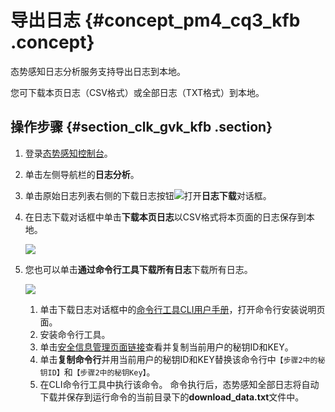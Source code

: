 # 导出日志 {#concept_pm4_cq3_kfb .concept}

态势感知日志分析服务支持导出日志到本地。

您可下载本页日志（CSV格式）或全部日志（TXT格式）到本地。

## 操作步骤 {#section_clk_gvk_kfb .section}

1.  登录[态势感知控制台](https://yundun.console.aliyun.com/?spm=5176.cnsas.0.0.610b3068be1YcL&p=sas#/sas/overviews)。
2.  单击左侧导航栏的**日志分析**。
3.  单击原始日志列表右侧的下载日志按钮![](http://static-aliyun-doc.oss-cn-hangzhou.aliyuncs.com/assets/img/22734/153909780313508_zh-CN.png)打开**日志下载**对话框。
4.  在日志下载对话框中单击**下载本页日志**以CSV格式将本页面的日志保存到本地。

    ![](http://static-aliyun-doc.oss-cn-hangzhou.aliyuncs.com/assets/img/22729/153909780313468_zh-CN.png)

5.  您也可以单击**通过命令行工具下载所有日志**下载所有日志。

    ![](http://static-aliyun-doc.oss-cn-hangzhou.aliyuncs.com/assets/img/22734/153909780313509_zh-CN.png)

    1.  单击下载日志对话框中的[命令行工具CLI用户手册](https://aliyun-log-cli.readthedocs.io/en/latest/README_CN.html?spm=5176.10560872.0.0.19b234c002pySx#安装)，打开命令行安装说明页面。
    2.  安装命令行工具。
    3.  单击[安全信息管理页面链接](https://usercenter.console.aliyun.com/?spm=5176.10560872.0.0.19b234c002pySx#/manage/ak)查看并复制当前用户的秘钥ID和KEY。
    4.  单击**复制命令行**并用当前用户的秘钥ID和KEY替换该命令行中`【步骤2中的秘钥ID】`和`【步骤2中的秘钥Key】`。
    5.  在CLI命令行工具中执行该命令。
    命令执行后，态势感知全部日志将自动下载并保存到运行命令的当前目录下的**download\_data.txt**文件中。


